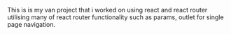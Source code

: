 This is is my van project that i worked on using react and react router
utilising many of react router functionality such as params, outlet for single page navigation.